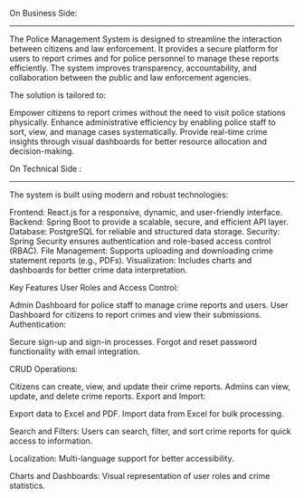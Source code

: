 On Business Side:
__________________

The Police Management System is designed to streamline the interaction between citizens and law enforcement. 
It provides a secure platform for users to report crimes and for police personnel to manage these reports efficiently. 
The system improves transparency, accountability, and collaboration between the public and law enforcement agencies.

The solution is tailored to:

Empower citizens to report crimes without the need to visit police stations physically.
Enhance administrative efficiency by enabling police staff to sort, view, and manage cases systematically.
Provide real-time crime insights through visual dashboards for better resource allocation and decision-making.



On Technical Side :
__________________

The system is built using modern and robust technologies:

Frontend: React.js for a responsive, dynamic, and user-friendly interface.
Backend: Spring Boot to provide a scalable, secure, and efficient API layer.
Database: PostgreSQL for reliable and structured data storage.
Security: Spring Security ensures authentication and role-based access control (RBAC).
File Management: Supports uploading and downloading crime statement reports (e.g., PDFs).
Visualization: Includes charts and dashboards for better crime data interpretation.


Key Features
User Roles and Access Control:

Admin Dashboard for police staff to manage crime reports and users.
User Dashboard for citizens to report crimes and view their submissions.
Authentication:

Secure sign-up and sign-in processes.
Forgot and reset password functionality with email integration.


CRUD Operations:

Citizens can create, view, and update their crime reports.
Admins can view, update, and delete crime reports.
Export and Import:

Export data to Excel and PDF.
Import data from Excel for bulk processing.

Search and Filters:
Users can search, filter, and sort crime reports for quick access to information.

Localization:
Multi-language support for better accessibility.

Charts and Dashboards:
Visual representation of user roles and crime statistics.
